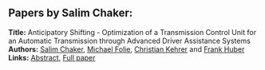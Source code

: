 <h2>Papers by Salim Chaker:</h2>
<p>
<b>Title:</b> Anticipatory Shifting - Optimization of a Transmission Control Unit for an Automatic Transmission through Advanced Driver Assistance Systems<br />
<b>Authors:</b> <a href="../authors/author_47.html">Salim Chaker</a>, <a href="../authors/author_86.html">Michael Folie</a>, <a href="../authors/author_156.html">Christian Kehrer</a> and <a href="../authors/author_144.html">Frank Huber</a><br />
<b>Links:</b> <a href="../abstracts/abstract_92.pdf">Abstract</a>, <a href="../submissions/ecp15118849_ChakerFolieKehrerHuber.pdf">Full paper</a>
</p>